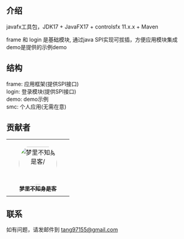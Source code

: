## 介绍

javafx工具包，JDK17 + JavaFX17 + controlsfx 11.x.x + Maven

frame 和 login 是基础模块, 通过java SPI实现可拔插，方便应用模块集成  
demo是提供的示例demo

## 结构

frame: 应用框架(提供SPI接口)  
login: 登录模块(提供SPI接口)  
demo: demo示例  
smc: 个人应用(无需在意)

## 贡献者

<table>
<tr>
    <td align="center" style="word-wrap: break-word; width: 150.0; height: 150.0">
        <a href=https://github.com/unknowIfGuestInDream>
            <img src=https://avatars.githubusercontent.com/u/57802425?v=4 width="100;"  style="border-radius:50%;align-items:center;justify-content:center;overflow:hidden;padding-top:10px" alt=梦里不知身是客/>
            <br />
            <sub style="font-size:14px"><b>梦里不知身是客</b></sub>
        </a>
    </td>
</tr>
</table>

## 联系

如有问题，请发邮件到 tang97155@gmail.com
